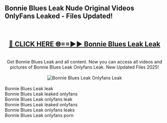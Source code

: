<h2>Bonnie Blues Leak Nude Original Videos 0nlyFans Leaked - Files Updated! </h2>
<br>
<div align="center">
<h2><a href="https://213.232.235.80/live/video.php?q=bonnie-blues-leak" rel="nofollow">🔴 CLICK HERE 🌐==►► Bonnie Blues Leak Leak</a></h2>
<br>
Get Bonnie Blues Leak and all content. Now you can access all videos and pictures of Bonnie Blues Leak Onlyfans Leak. New Updated Files 2025!
<br>
<br>
<a href="https://213.232.235.80/live/video.php?q=bonnie-blues-leak" rel="nofollow" data-target="animated-image.originalLink"><img src="https://i.imgur.com/1EjSzPs.png" alt="Bonnie Blues Leak Onlyfans Leak" style="max-width: 100%; display: inline-block;" data-target="animated-image.originalImage"></a>
</div>
<br>
Bonnie Blues Leak leak<br>
Bonnie Blues Leak leaked onlyfans<br>
Bonnie Blues Leak onlyfans leak<br>
Bonnie Blues Leak leaked onlyfans<br>
Bonnie Blues Leak onlyfans leaks<br>
Bonnie Blues Leak onlyfans porn
